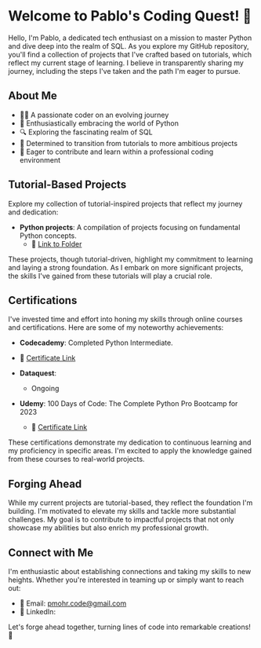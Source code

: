 # Welcome to Pablo's Coding Quest! 🚀

Hello, I'm Pablo, a dedicated tech enthusiast on a mission to master Python and dive deep into the realm of SQL. As you explore my GitHub repository, you'll find a collection of projects that I've crafted based on tutorials, which reflect my current stage of learning. I believe in transparently sharing my journey, including the steps I've taken and the path I'm eager to pursue.

## About Me

- 👨‍💻 A passionate coder on an evolving journey
- 🐍 Enthusiastically embracing the world of Python
- 🔍 Exploring the fascinating realm of SQL
- 🌱 Determined to transition from tutorials to more ambitious projects
- 💼 Eager to contribute and learn within a professional coding environment

## Tutorial-Based Projects

Explore my collection of tutorial-inspired projects that reflect my journey and dedication:

- **Python projects**: A compilation of projects focusing on fundamental Python concepts.
  - 📂 [Link to Folder](https://github.com/PabloMohr/PabloMohr/tree/main/TutorialProjects)

These projects, though tutorial-driven, highlight my commitment to learning and laying a strong foundation. As I embark on more significant projects, the skills I've gained from these tutorials will play a crucial role.



## Certifications

I've invested time and effort into honing my skills through online courses and certifications. Here are some of my noteworthy achievements:

- **Codecademy**: Completed Python Intermediate.
 - 🔗 [Certificate Link](https://www.codecademy.com/profiles/Pablo.Mohr/certificates/18580789eaba28f09e116f4fc2acec44)

- **Dataquest**: 
   - Ongoing
 
- **Udemy**: 100 Days of Code: The Complete Python Pro Bootcamp for 2023
  - 🔗 [Certificate Link](https://www.udemy.com/certificate/UC-dab49c19-3c3f-45c4-bfd3-eddaeeb5baa8/)


These certifications demonstrate my dedication to continuous learning and my proficiency in specific areas. I'm excited to apply the knowledge gained from these courses to real-world projects.


## Forging Ahead

While my current projects are tutorial-based, they reflect the foundation I'm building. I'm motivated to elevate my skills and tackle more substantial challenges. My goal is to contribute to impactful projects that not only showcase my abilities but also enrich my professional growth.


## Connect with Me

I'm enthusiastic about establishing connections and taking my skills to new heights. Whether you're interested in teaming up or simply want to reach out:

- 📧 Email: pmohr.code@gmail.com
- 💬 LinkedIn: 


Let's forge ahead together, turning lines of code into remarkable creations! 🌟


